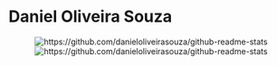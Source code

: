 # Daniel Oliveira Souza

<p float="left" align="middle">
  <img src="https://github-readme-stats.vercel.app/api/top-langs/?username=danieloliveirasouza&exclude_repo=orlandocity-clone&?count_private=true&show_icons=true&theme=radical&hide=scss,c%2B%2B&"  alt="https://github.com/danieloliveirasouza/github-readme-stats">
  <img src="https://github-readme-stats.vercel.app/api?username=danieloliveirasouza&?count_private=true&show_icons=true&theme=radical"  alt="https://github.com/danieloliveirasouza/github-readme-stats">
 </p>
